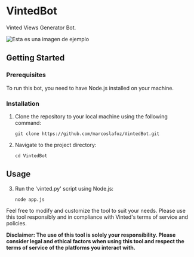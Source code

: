 # VintedBot

Vinted Views Generator Bot.

![Esta es una imagen de ejemplo](https://i.imgur.com/71lCjzH.png)

## Getting Started

### Prerequisites

To run this bot, you need to have Node.js installed on your machine.

### Installation

1. Clone the repository to your local machine using the following command:
   ```
   git clone https://github.com/marcoslafoz/VintedBot.git
   ```

2. Navigate to the project directory:
   ```
   cd VintedBot
   ```

## Usage

3. Run the 'vinted.py' script using Node.js:
   ```
   node app.js
   ```

Feel free to modify and customize the tool to suit your needs. Please use this tool responsibly and in compliance with Vinted's terms of service and policies.

**Disclaimer: The use of this tool is solely your responsibility. Please consider legal and ethical factors when using this tool and respect the terms of service of the platforms you interact with.**